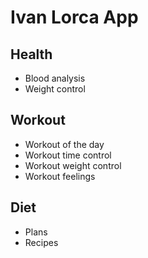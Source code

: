 # Ivan Lorca App

## Health
- Blood analysis
- Weight control

## Workout
- Workout of the day
- Workout time control
- Workout weight control
- Workout feelings

## Diet
- Plans
- Recipes
